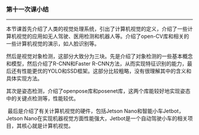 ###	第十一次课小结
-----------

​	本节课首先介绍了人类的视觉处理系统，引出了计算机视觉的定义，介绍了一些计算机视觉的应用如无人驾驶、医用检测和机器人等。介绍了open-CV库和相关的一些计算机视觉的演示，如人脸识别等。

​	然后是视觉对象检测，这部分大致分为三块。先是介绍了对象检测的一些基本概念和模型，然后介绍了R-CNN和Faster R-CNN方法，从而实现特征识别的能力，最后还有性能更优的YOLO和SSD框架。这部分比较粗略，没有很理解其中的含义和具体实现方法。

​	其次是姿态检测，介绍了openpose库和posenet库，这两个库能较好地实现姿态中的关键点检测等，性能较优。

​	最后是介绍了有关计算机视觉的硬件，包括Jetson Nano和智能小车Jetbot，Jetson Nano在实现机器视觉方面性能强大，Jetbot是一个自动驾驶小车的相关项目，其核心就是计算机视觉。